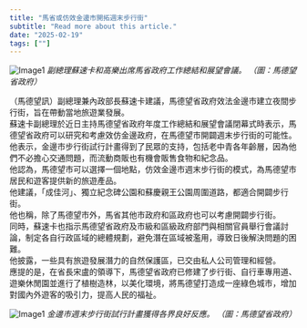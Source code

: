 ```yaml
---
title: "馬省或仿效金邊市開拓週末步行街"
subtitle: "Read more about this article."
date: "2025-02-19"
tags: [""]
---
```


![Image1](/thumbnails/Mahe-Walking-Street.jpg "Meeting")
*副總理蘇速卡和高樂出席馬省政府工作總結和展望會議。 （圖：馬德望省政府）*

（馬德望訊）副總理兼內政部長蘇速卡建議，馬德望省政府效法金邊市建立夜間步行街，旨在帶動當地旅遊業發展。
<br/>
蘇速卡副總理於近日主持馬德望省政府年度工作總結和展望會議閉幕式時表示，馬德望省政府可以研究和考慮效仿金邊政府，在馬德望市開闢週末步行街的可能性。
<br/>
他表示，金邊市步行街試行計畫得到了民眾的支持，包括老中青各年齡層，因為他們不必擔心交通問題，而流動商販也有機會販售食物和紀念品。
<br/>
他認為，馬德望市可以選擇一個地點，仿效金邊市週末步行街的模式，為馬德望市居民和遊客提供新的旅遊產品。
<br/>
他建議，「成佳河」、獨立紀念碑公園和蘇慶親王公園周圍道路，都適合開闢步行街。
<br/>
他也稱，除了馬德望市外，馬省其他市政府和區政府也可以考慮開闢步行街。
<br/>
同時，蘇速卡也指示馬德望省政府及市級和區級政府部門與相關官員舉行會議討論，制定各自行政區域的總體規劃，避免潛在區域被濫用，導致日後解決問題的困難。
<br/>
他披露，一些具有旅遊發展潛力的自然保護區，已交由私人公司管理和經營。
<br/>
應提的是，在省長宋盧的領導下​​，馬德望省政府已修建了步行街、自行車專用道、遊樂休閒園並進行了植樹造林，以美化環境，將馬德望打造成一座綠色城市，增加對國內外遊客的吸引力，提高人民的福祉。

![Image1](/images/Mahe-Walking-Street/img1.jpg "Meeting")
*金邊市週末步行街試行計畫獲得各界良好反應。 （圖：馬德望省政府）*